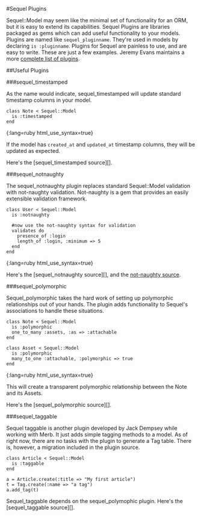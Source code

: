 #Sequel Plugins

Sequel::Model may seem like the minimal set of functionality for an ORM, but it is easy to extend its capabilities.
Sequel Plugins are libraries packaged as gems which can add useful functionality to your models.
Plugins are named like `sequel_pluginname`.
They're used in models by declaring `is :pluginname`.
Plugins for Sequel are painless to use, and are easy to write.
These are just a few examples.
Jeremy Evans maintains a more [complete list of plugins][].


##Useful Plugins

###sequel\_timestamped

As the name would indicate, sequel\_timestamped will update standard timestamp columns in your model.

    class Note < Sequel::Model
      is :timestamped
    end
{:lang=ruby html_use_syntax=true}

If the model has `created_at` and `updated_at` timestamp columns, they will be updated as expected.

Here's the [sequel\_timestamped source][].

###sequel\_notnaughty

The sequel\_notnaughty plugin replaces standard Sequel::Model validation with not-naughty validation.
Not-naughty is a gem that provides an easily extensible validation framework.
    
    class User < Sequel::Model
      is :notnaughty
      
      #now use the not-naughty syntax for validation
      validates do
        presence_of :login
        length_of :login, :minimum => 5
      end
    end
{:lang=ruby html_use_syntax=true}

Here's the [sequel\_notnaughty source][], and the [not-naughty source][].


###sequel\_polymorphic

Sequel\_polymorphic takes the hard work of setting up polymorphic relationships out of your hands.
The plugin adds functionality to Sequel's associations to handle these situations.

    class Note < Sequel::Model
      is :polymorphic
      one_to_many :assets, :as => :attachable
    end

    class Asset < Sequel::Model
      is :polymorphic
      many_to_one :attachable, :polymorphic => true
    end
{:lang=ruby html_use_syntax=true}

This will create a transparent polymorphic relationship between the Note and its Assets.

Here's the [sequel\_polymorphic source][].

###sequel\_taggable

Sequel taggable is another plugin developed by Jack Dempsey while working with Merb.
It just adds simple tagging methods to a model.
As of right now, there are no tasks with the plugin to generate a Tag table.
There is, however, a migration included in the plugin source.

    class Article < Sequel::Model
      is :taggable
    end
    
    a = Article.create(:title => "My first article")
    t = Tag.create(:name => "a tag")
    a.add_tag(t)

Sequel\_taggable depends on the sequel\_polymophic plugin.
Here's the [sequel\_taggable source][].

[complete list of plugins]:   http://sequel.rubyforge.org/plugins.html

[sequel_timestamped source]:    http://github.com/bricooke/sequel_timestamped/tree/master

[sequel_notnaughty source]:     http://github.com/boof/sequel_notnaughty/tree/master

[not-naughty source]:           http://github.com/boof/not-naughty/tree/master

[sequel_polymorphic source]:    http://github.com/jackdempsey/sequel_polymorphic/tree/master

[sequel_taggable source]: http://github.com/jackdempsey/sequel_taggable/tree/master

